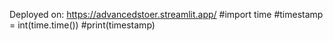 
Deployed on: https://advancedstoer.streamlit.app/
#import time
#timestamp = int(time.time())
#print(timestamp)
